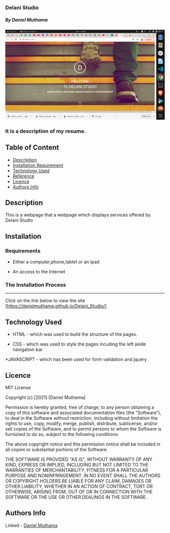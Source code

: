 ### Delani Studio

##### By Daniel Muthama

![Project Image](asset/projecimage.png)
### It is a description of my resume.

## Table of Content

+ [Description](#description)
+ [Installation Requirement](#Installation)
+ [Technology Used](#technology-used)
+ [Reference](#reference)
+ [Licence](#licence)
+ [Authors Info](#author-Info)

## Description
<p>This is  a webpage that a webpage which displays services offered by Delani Studio</p>

## Installation

### Requirements

* Either a computer,phone,tablet or an Ipad

* An access to the Internet

### The Installation Process
****
Click on the link below to view the site
[https://danielmuthama.github.io/Delani_Studio/]
## Technology Used
* HTML - which was used to build the structure of the pages.

* CSS - which was used to style the pages incuding the left aside navigation bar

*JAVASCRIPT - which has been used for form validation and jquery


## Licence

MIT License

Copyright (c) [2021] [Daniel Muthama]

Permission is hereby granted, free of charge, to any person obtaining a copy
of this software and associated documentation files (the "Software"), to deal
in the Software without restriction, including without limitation the rights
to use, copy, modify, merge, publish, distribute, sublicense, and/or sell
copies of the Software, and to permit persons to whom the Software is
furnished to do so, subject to the following conditions:

The above copyright notice and this permission notice shall be included in all
copies or substantial portions of the Software.

THE SOFTWARE IS PROVIDED "AS IS", WITHOUT WARRANTY OF ANY KIND, EXPRESS OR
IMPLIED, INCLUDING BUT NOT LIMITED TO THE WARRANTIES OF MERCHANTABILITY,
FITNESS FOR A PARTICULAR PURPOSE AND NONINFRINGEMENT. IN NO EVENT SHALL THE
AUTHORS OR COPYRIGHT HOLDERS BE LIABLE FOR ANY CLAIM, DAMAGES OR OTHER
LIABILITY, WHETHER IN AN ACTION OF CONTRACT, TORT OR OTHERWISE, ARISING FROM,
OUT OF OR IN CONNECTION WITH THE SOFTWARE OR THE USE OR OTHER DEALINGS IN THE
SOFTWARE.

## Authors Info

Linked - [Daniel Muthama](https://www.linkedin.com/in/daniel-muthama-577b211a5/)
